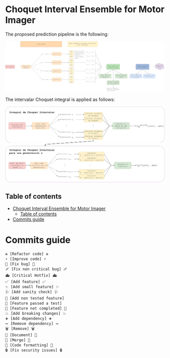 # Choquet Interval Ensemble for Motor Imager

The proposed prediction pipeline is the following:

![Prediction pipeline](/prediction_pipeline.png)

The intervalar Choquet integral is applied as follows:

![Intervalar Choquet integral](/int_choquet_integ.png)

## Table of contents

- [Choquet Interval Ensemble for Motor Imager](#choquet-interval-ensemble-for-motor-imager)
  - [Table of contents](#table-of-contents)
- [Commits guide](#commits-guide)

# Commits guide

```
♻️ [Refactor code] ♻️
⚡️ [Improve code] ⚡️
🐛 [Fix bug] 🐛
🩹 [Fix non critical bug] 🩹
🚑️ [Critical Hotfix] 🚑️
✅ [Add feature] ✅
✨ [Add small feature] ✨
🩺 [Add sanity check] 🩺
🧪 [Add non tested feature]
🎉 [Feature passed a test]
🚧 [Feature not completed] 🚧
💥 [Add breaking changes] 💥
➕ [Add dependency] ➕
➖ [Remove dependency] ➖
🗑️ [Remove] 🗑️
📝 [Document] 📝
🔀 [Merge] 🔀
🎨 [Code formatting] 🎨
🔒️ [Fix security issues] 🔒️
```
